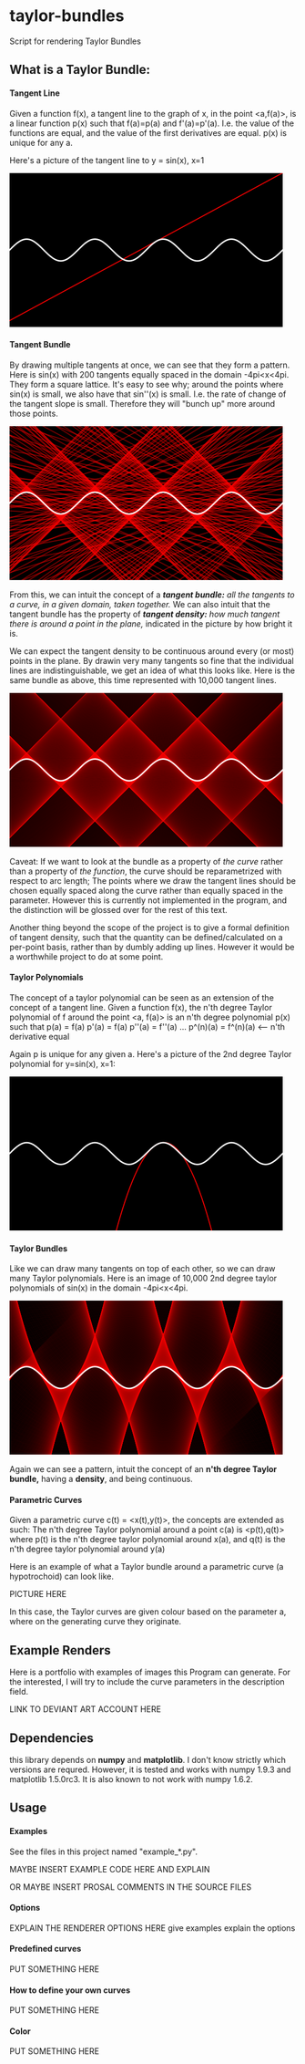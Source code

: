 # taylor-bundles
Script for rendering Taylor Bundles

## What is a Taylor Bundle:

#### Tangent Line

Given a function f(x), a tangent line to the graph of x, in the point <a,f(a)>, is a linear function p(x) such that f(a)=p(a) and f'(a)=p'(a). I.e. the value of the functions are equal, and the value of the first derivatives are equal. p(x) is unique for any a.

Here's a picture of the tangent line to y = sin(x), x=1

![Figure 1](figures/readme_fig1.png)


#### Tangent Bundle

By drawing multiple tangents at once, we can see that they form a pattern.  Here is sin(x) with 200 tangents equally spaced in the domain -4pi<x<4pi.  They form a square lattice.  It's easy to see why; around the points where sin(x) is small, we also have that sin''(x) is small.  I.e. the rate of change of the tangent slope is small. Therefore they will "bunch up" more around those points.

![Figure 2](figures/readme_fig2.png)

From this, we can intuit the concept of a _**tangent bundle:** all the tangents to a curve, in a given domain, taken together._ We can also intuit that the tangent bundle has the property of _**tangent density:** how much tangent there is around a point in the plane,_ indicated in the picture by how bright it is.

We can expect the tangent density to be continuous around every (or most) points in the plane.  By drawin very many tangents so fine that the individual lines are indistinguishable, we get an idea of what this looks like. Here is the same bundle as above, this time represented with 10,000 tangent lines.

![Figure 3](figures/readme_fig3.png)

Caveat: If we want to look at the bundle as a property of _the curve_ rather than a property of _the function_, the curve should be reparametrized with respect to arc length; The points where we draw the tangent lines should be chosen equally spaced along the curve rather than equally spaced in the parameter. However this is currently not implemented in the program, and the distinction will be glossed over for the rest of this text.

Another thing beyond the scope of the project is to give a formal definition of tangent density, such that the quantity can be defined/calculated on a per-point basis, rather than by dumbly adding up lines. However it would be a worthwhile project to do at some point.


#### Taylor Polynomials

The concept of a taylor polynomial can be seen as an extension of the concept of a tangent line. Given a function f(x), the n'th degree Taylor polynomial of f around the point <a, f(a)> is an n'th degree polynomial p(x) such that
p(a) = f(a)
p'(a) = f(a)
p''(a) = f''(a)
...
p^(n)(a) = f^(n)(a)   <-- n'th derivative equal

Again p is unique for any given a. Here's a picture of the 2nd degree Taylor polynomial for y=sin(x), x=1:

![Figure 4](figures/readme_fig4.png)

#### Taylor Bundles

Like we can draw many tangents on top of each other, so we can draw many Taylor polynomials. Here is an image of 10,000 2nd degree taylor polynomials of sin(x) in the domain -4pi<x<4pi. 

![Figure 5](figures/readme_fig5.png)

Again we can see a pattern, intuit the concept of an **n'th degree Taylor bundle,** having a **density**, and being continuous.

#### Parametric Curves

Given a parametric curve c(t) = <x(t),y(t)>, the concepts are extended as such: The n'th degree Taylor polynomial around a point c(a) is <p(t),q(t)> where p(t) is the n'th degree taylor polynomial around x(a), and q(t) is the n'th degree taylor polynomial around y(a)

Here is an example of what a Taylor bundle around a parametric curve (a hypotrochoid) can look like.

PICTURE HERE

In this case, the Taylor curves are given colour based on the parameter a, where on the generating curve they originate.

## Example Renders

Here is a portfolio with examples of images this Program can generate. For the interested, I will try to include the curve parameters in the description field.

LINK TO DEVIANT ART ACCOUNT HERE

## Dependencies

this library depends on **numpy** and **matplotlib**. I don't know strictly which versions are requred. However, it is tested and works with numpy 1.9.3 and matplotlib 1.5.0rc3. It is also known to not work with numpy 1.6.2.


## Usage

#### Examples 

See the files in this project named "example\_\*.py".

MAYBE INSERT EXAMPLE CODE HERE AND EXPLAIN

OR MAYBE INSERT PROSAL COMMENTS IN THE SOURCE FILES

#### Options

EXPLAIN THE RENDERER OPTIONS HERE
    give examples
    explain the options

#### Predefined curves

PUT SOMETHING HERE

#### How to define your own curves

PUT SOMETHING HERE
    
#### Color

PUT SOMETHING HERE    

